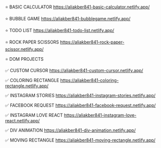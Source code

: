⭐ BASIC CALCULATOR
https://aliakber841-basic-calculator.netlify.app/

⭐ BUBBLE GAME
https://aliakber841-bubblegame.netlify.app/

⭐ TODO LIST
https://aliakber841-todo-list.netlify.app/

⭐ ROCK PAPER SCISSORS
https://aliakber841-rock-paper-scissor.netlify.app/

⭐ DOM PROJECTS

✅ CUSTOM CURSOR
https://aliakber841-custom-cursor.netlify.app/

✅ COLORING RECTANGLE
https://aliakber841-coloring-rectangle.netlify.app/

✅ INSTAGRAM STORIES
https://aliakber841-instagram-stories.netlify.app/

✅ FACEBOOK REQUEST
https://aliakber841-facebook-request.netlify.app/

✅ INSTAGRAM LOVE REACT
https://aliakber841-instagram-love-react.netlify.app/

✅ DIV ANIMATION
https://aliakber841-div-animation.netlify.app/

✅ MOVING RECTANGLE
https://aliakber841-moving-rectangle.netlify.app/
